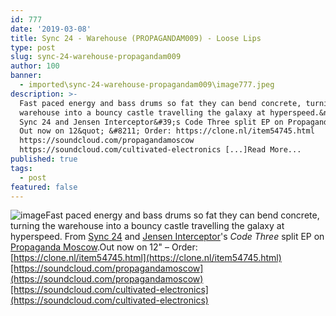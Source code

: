 ```yaml
---
id: 777
date: '2019-03-08'
title: Sync 24 - Warehouse (PROPAGANDAM009) - Loose Lips
type: post
slug: sync-24-warehouse-propagandam009
author: 100
banner:
  - imported\sync-24-warehouse-propagandam009\image777.jpeg
description: >-
  Fast paced energy and bass drums so fat they can bend concrete, turning the
  warehouse into a bouncy castle travelling the galaxy at hyperspeed.&nbsp; From
  Sync 24 and Jensen Interceptor&#39;s Code Three split EP on Propaganda Moscow.
  Out now on 12&quot; &#8211; Order: https://clone.nl/item54745.html
  https://soundcloud.com/propagandamoscow
  https://soundcloud.com/cultivated-electronics [...]Read More...
published: true
tags:
  - post
featured: false
---
```

![image](../imported\sync-24-warehouse-propagandam009\image777.jpeg)Fast paced energy and bass drums so fat they can bend concrete, turning the warehouse into a bouncy castle travelling the galaxy at hyperspeed. From [Sync 24](https://www.residentadvisor.net/dj/sync24) and [Jensen Interceptor](https://www.residentadvisor.net/dj/jenseninterceptor)'s _Code Three_ split EP on [Propaganda Moscow](http://www.propagandamoscow.com/).Out now on 12" – Order: [https://clone.nl/item54745.html](https://clone.nl/item54745.html)[https://soundcloud.com/propagandamoscow](https://soundcloud.com/propagandamoscow)[https://soundcloud.com/cultivated-electronics](https://soundcloud.com/cultivated-electronics)